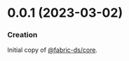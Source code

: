 
# 0.0.1 (2023-03-02)
### Creation
Initial copy of [@fabric-ds/core](https://github.com/fabric-ds/core/).  

